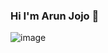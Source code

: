 ### Hi I'm Arun Jojo 👋
![image](https://user-images.githubusercontent.com/42526032/172535854-a700912b-fb14-4b65-8aef-717d31e5e9ae.png)
